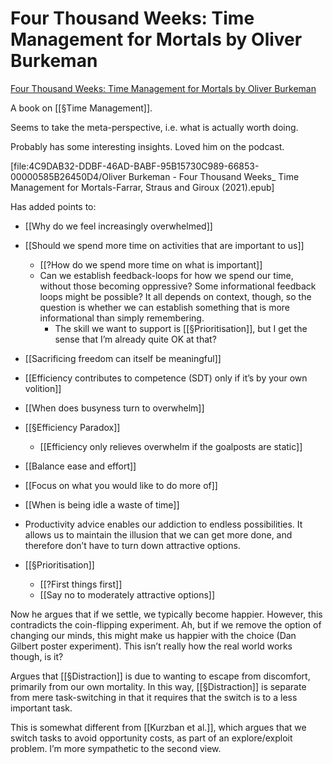 # Four Thousand Weeks: Time Management for Mortals by Oliver Burkeman
[Four Thousand Weeks: Time Management for Mortals by Oliver Burkeman](https://www.goodreads.com/book/show/54785515-four-thousand-weeks)

A book on [[§Time Management]]. 

Seems to take the meta-perspective, i.e. what is actually worth doing.

Probably has some interesting insights. Loved him on the podcast.

[file:4C9DAB32-DDBF-46AD-BABF-95B15730C989-66853-00000585B26450D4/Oliver Burkeman - Four Thousand Weeks_ Time Management for Mortals-Farrar, Straus and Giroux (2021).epub]

Has added points to:
* [[Why do we feel increasingly overwhelmed]]

* [[Should we spend more time on activities that are important to us]]
	* [[?How do we spend more time on what is important]]	
	* Can we establish feedback-loops for how we spend our time, without those becoming oppressive? Some informational feedback loops might be possible? It all depends on context, though, so the question is whether we can establish something that is more informational than simply remembering.
		* The skill we want to support is [[§Prioritisation]], but I get the sense that I’m already quite OK at that?

* [[Sacrificing freedom can itself be meaningful]]

* [[Efficiency contributes to competence (SDT) only if it’s by your own volition]]

* [[When does busyness turn to overwhelm]]

* [[§Efficiency Paradox]]
	* [[Efficiency only relieves overwhelm if the goalposts are static]]

* [[Balance ease and effort]]

* [[Focus on what you would like to do more of]]

* [[When is being idle a waste of time]]

* Productivity advice enables our addiction to endless possibilities. It allows us to maintain the illusion that we can get more done, and therefore don’t have to turn down attractive options.

* [[§Prioritisation]]
	* [[?First things first]]
	* [[Say no to moderately attractive options]]

Now he argues that if we settle, we typically become happier. However, this contradicts the coin-flipping experiment. 
Ah, but if we remove the option of changing our minds, this might make us happier with the choice (Dan Gilbert poster experiment). This isn’t really how the real world works though, is it? 

Argues that [[§Distraction]] is due to wanting to escape from discomfort, primarily from our own mortality. In this way, [[§Distraction]] is separate from mere task-switching in that it requires that the switch is to a less important task. 

This is somewhat different from [[Kurzban et al.]], which argues that we switch tasks to avoid opportunity costs, as part of an explore/exploit problem. I’m more sympathetic to the second view.



<!-- #Readable/Book -->

<!-- {BearID:A7345A99-A133-4677-8DFE-65733BBEC6B4-15714-0000020E85B974B3} -->
